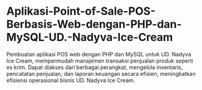 # Aplikasi-Point-of-Sale-POS-Berbasis-Web-dengan-PHP-dan-MySQL-UD.-Nadyva-Ice-Cream
Pembuatan aplikasi POS web dengan PHP dan MySQL untuk UD. Nadyva Ice Cream, mempermudah manajemen transaksi penjualan produk seperti es krim. Dapat diakses dari berbagai perangkat, mengelola inventaris, pencatatan penjualan, dan laporan keuangan secara efisien, meningkatkan efisiensi operasional bisnis UD. Nadyva Ice Cream.
